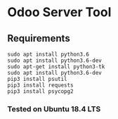 # Odoo Server Tool

## Requirements
   ```
   sudo apt install python3.6
   sudo apt install python3.6-dev
   sudo apt-get install python3-tk
   sudo apt install python3.6-dev
   pip3 install psutil
   pip3 install requests
   pip3 install psycopg2
   ```
### Tested on Ubuntu 18.4 LTS
